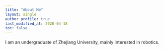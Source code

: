 ```yaml
---
title: "About Me"
layout: single
author_profile: true
last_modified_at: 2020-04-18
toc: false
---
```


I am an undergraduate of Zhejiang University, mainly interested in robotics.